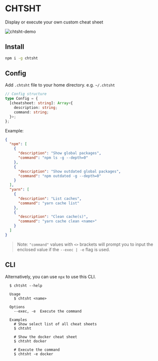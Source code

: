 # CHTSHT

Display or execute your own custom cheat sheet

![chtsht-demo](https://user-images.githubusercontent.com/32409546/153777534-8903c232-a27c-47fe-bcc3-3709512b937c.gif)

## Install

```sh
npm i -g chtsht
```

## Config

Add `.chtsht` file to your home directory. e.g. `~/.chtsht`

```ts
// Config structure
type Config = {
  [cheatsheet: string]: Array<{
    description: string;
    command: string;
  }>;
};
```

Example:

```json
{
  "npm": [
    {
      "description": "Show global packages",
      "command": "npm ls -g --depth=0"
    },
    {
      "description": "Show outdated global packages",
      "command": "npm outdated -g --depth=0"
    }
  ],
  "yarn": [
    {
      "description": "List caches",
      "command": "yarn cache list"
    },
    {
      "description": "Clean cache(s)",
      "command": "yarn cache clean <name>"
    }
  ]
}
```

> Note: `"command"` values with `<>` brackets will prompt you to input the enclosed value if the `--exec | -e` flag is used.

## CLI

Alternatively, you can use `npx` to use this CLI.

```
  $ chtsht --help

  Usage
    $ chtsht <name>

  Options
    --exec, -e  Execute the command

  Examples
    # Show select list of all cheat sheets
    $ chtsht

    # Show the docker cheat sheet
    $ chtsht docker

    # Execute the command
    $ chtsht -e docker
```
